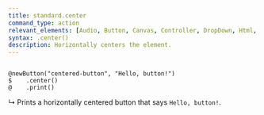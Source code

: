 ```yaml
---
title: standard.center
command_type: action
relevant_elements: [Audio, Button, Canvas, Controller, DropDown, Html, Image, MediaRecorder, Scale, Text, TextInput, Tooltip, Video, Youtube]
syntax: .center()
description: Horizontally centers the element.
---
```


<pre><code class="language-diff-javascript diff-highlight">
@newButton("centered-button", "Hello, button!")
$    .center()
@    .print()
</code></pre>

↳ Prints a horizontally centered button that says `Hello, button!`.
